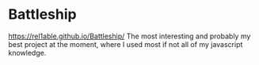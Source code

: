 # Battleship
https://rel1able.github.io/Battleship/
The most interesting and probably my best project at the moment, where I used most if not all of my javascript knowledge. 
